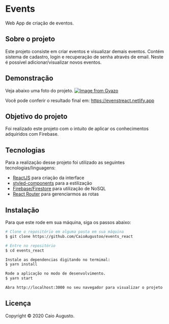 # Events
Web App de criação de eventos.

## Sobre o projeto 
Este projeto consiste em criar eventos e visualizar demais eventos. Contém sistema de cadastro, login e recuperação de senha através de email. 
Neste é possível adicionar/visualizar novos eventos.


## Demonstração
Veja abaixo uma foto do projeto.
[![Image from Gyazo](https://i.gyazo.com/ffc6cf47517677d5c22a334e2bddd034.png)](https://gyazo.com/ffc6cf47517677d5c22a334e2bddd034)

Você pode conferir o resultado final em: https://evenstreact.netlify.app

## Objetivo do projeto
Foi realizado este projeto com o intuito de aplicar os conhecimentos adquiridos com Firebase.

## Tecnologias 
Para a realização desse projeto foi utilizado as seguintes tecnologias/linguagens: 
- [ReactJS](https://pt-br.reactjs.org) para criação da interface
- [styled-components](https://styled-components.com) para a estilização
- [Firebase/Firestore](https://firebase.google.com/?hl=pt-br) para utilização de NoSQL
- [React Router](https://reactrouter.com/web/guides/quick-start) para gerenciarmos as rotas

## Instalação
Para que este rode em sua máquina, siga os passos abaixo:

```bash
# Clone o repositório em alguma pasta em sua máquina
$ git clone https://github.com/CaioAugustoo/events_react

# Entre no repositório
$ cd events_react

Instale as dependencias digitando no termimal:
$ yarn install

Rode a aplicação no modo de desenvolvimento.
$ yarn start

Abra http://localhost:3000 no seu navegador para visualizar o projeto
```


## Licença
Copyright © 2020 Caio Augusto.
